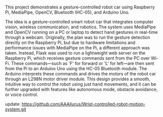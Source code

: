 This project demonstrates a gesture-controlled robot car using Raspberry Pi, MediaPipe, OpenCV, Bluetooth (HC-05), and Arduino Uno. 

The idea is a gesture-controlled smart robot car that integrates computer vision, wireless communication, and robotics. The system uses MediaPipe and OpenCV running on a PC or laptop to detect hand gestures in real-time through a webcam. Originally, the plan was to run the gesture detection directly on the Raspberry Pi, but due to hardware limitations and performance issues with MediaPipe on the Pi, a different approach was taken. Instead, Flask was used to run a lightweight web server on the Raspberry Pi, which receives gesture commands sent from the PC over Wi-Fi. These commands—such as 'F' for forward or 'L' for left—are then sent from the Pi to an Arduino Uno using the HC-05 Bluetooth module. The Arduino interprets these commands and drives the motors of the robot car through an L298N motor driver module. This design provides a smooth, intuitive way to control the robot using just hand movements, and it can be further upgraded with features like autonomous mode, obstacle avoidance, or voice control.

update: https://github.com/AAAilurus/Wrist-controlled-robot-motion-system.git


